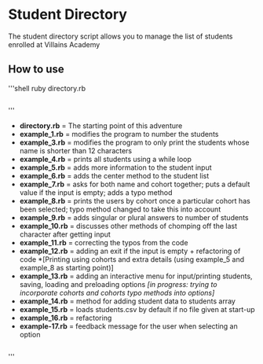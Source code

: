 # Student Directory #

The student directory script allows you to manage the list of students enrolled at Villains Academy

## How to use ##

'''shell
ruby directory.rb
```
```
'''
* **directory.rb** = The starting point of this adventure
* **example_1.rb** = modifies the program to number the students
* **example_3.rb** = modifies the program to only print the students whose name is shorter than 12 characters
* **example_4.rb** = prints all students using a while loop
* **example_5.rb** = adds more information to the student input
* **example_6.rb** = adds the center method to the student list
* **example_7.rb** = asks for both name and cohort together; puts a default value if the input is empty; adds a typo method
* **example_8.rb** = prints the users by cohort once a particular cohort has been selected; typo method changed to take this into account
* **example_9.rb** = adds singular or plural answers to number of students
* **example_10.rb** = discusses other methods of chomping off the last character after getting input
* **example_11.rb** = correcting the typos from the code
* **example_12.rb** = adding an exit if the input is empty + refactoring of code *[Printing using cohorts and extra details (using example_5 and example_8 as starting point)]
* **example_13.rb** = adding an interactive menu for input/printing students, saving, loading and preloading options *[in progress: trying to incorporate cohorts and cohorts typo methods into options]*
* **example_14.rb** = method for adding student data to students array
* **example_15.rb** = loads students.csv by default if no file given at start-up
* **example_16.rb** = refactoring
* **example-17.rb** = feedback message for the user when selecting an option
```
```
'''
